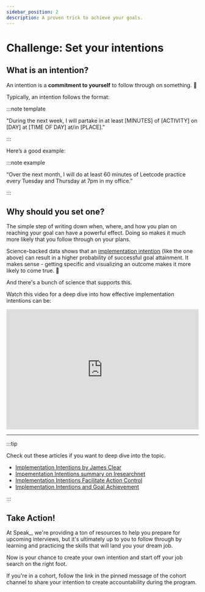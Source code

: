```yaml
---
sidebar_position: 2
description: A proven trick to achieve your goals.
---
```


# Challenge: Set your intentions

## What is an intention?

An intention is a **commitment to yourself** to follow through on something. 🎯

Typically, an intention follows the format:

:::note template

"During the next week, I will partake in at least [MINUTES] of [ACTIVITY] on [DAY] at [TIME OF DAY] at/in [PLACE]."

:::

Here’s a good example:

:::note example

“Over the next month, I will do at least 60 minutes of Leetcode practice every Tuesday and Thursday at 7pm in my office.”

:::

## Why should you set one?

The simple step of writing down when, where, and how you plan on reaching your goal can have a powerful effect. Doing so makes it much more likely that you follow through on your plans.

Science-backed data shows that an [implementation intention](https://en.wikipedia.org/wiki/Implementation_intention) (like the one above) can result in a higher probability of successful goal attainment. It makes sense - getting specific and visualizing an outcome makes it more likely to come true. 🔮

And there's a bunch of science that supports this.

Watch this video for a deep dive into how effective implementation intentions can be:

<iframe width="100%" height="315" src="https://www.youtube.com/embed/DUAB-BW-gZ8" title="YouTube video player" frameborder="0" allow="accelerometer; autoplay; clipboard-write; encrypted-media; gyroscope; picture-in-picture" allowfullscreen></iframe>

---

:::tip

Check out these articles if you want to deep dive into the topic.

- [Implementation Intentions by James Clear](https://jamesclear.com/implementation-intentions)
- [Impementation Intentions summary on Iresearchnet](http://psychology.iresearchnet.com/social-psychology/control/implementation-intentions/)
- [Implementation Intentions Facilitate Action Control](https://www.psychologytoday.com/us/blog/dont-delay/201001/implementation-intentions-facilitate-action-control)
- [Implementation Intentions and Goal Achievement](https://www.sciencedirect.com/science/article/abs/pii/S0065260106380021)

:::

## Take Action!

At Speak\_, we're providing a ton of resources to help you prepare for upcoming interviews, but it's ultimately up to you to follow through by learning and practicing the skills that will land you your dream job.

Now is your chance to create your own intention and start off your job search on the right foot.

If you're in a cohort, follow the link in the pinned message of the cohort channel to share your intention to create accountability during the program.

